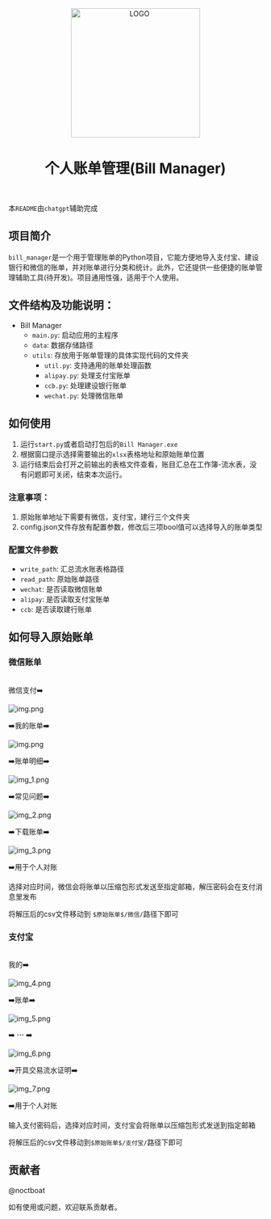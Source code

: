 <div align=center>
<img alt="LOGO" src=img/icon/icon.svg  height="256" />

# 个人账单管理(Bill Manager)
<br>
</div>

本`README`由`chatgpt`辅助完成

## 项目简介

`bill_manager`是一个用于管理账单的Python项目，它能方便地导入支付宝、建设银行和微信的账单，并对账单进行分类和统计。此外，它还提供一些便捷的账单管理辅助工具(待开发)。项目通用性强，适用于个人使用。


## 文件结构及功能说明：

- Bill Manager
  - `main.py`: 启动应用的主程序
  - `data`: 数据存储路径
  - `utils`: 存放用于账单管理的具体实现代码的文件夹
    - `util.py`: 支持通用的账单处理函数
    - `alipay.py`: 处理支付宝账单
    - `ccb.py`: 处理建设银行账单
    - `wechat.py`: 处理微信账单



## 如何使用
1. 运行`start.py`或者启动打包后的`Bill Manager.exe`
2. 根据窗口提示选择需要输出的`xlsx`表格地址和原始账单位置
3. 运行结束后会打开之前输出的表格文件查看，账目汇总在工作簿-流水表，没有问题即可关闭，结束本次运行。

### 注意事项：

1. 原始账单地址下需要有微信，支付宝，建行三个文件夹
2. config.json文件存放有配置参数，修改后三项bool值可以选择导入的账单类型

### 配置文件参数

- `write_path`: 汇总流水账表格路径
- `read_path`: 原始账单路径
- `wechat`: 是否读取微信账单
- `alipay`: 是否读取支付宝账单
- `ccb`: 是否读取建行账单

## 如何导入原始账单
### 微信账单
<br>
微信支付➡️

![img.png](img/img_1.png)

➡️我的账单➡️

![img.png](img/img_2.png)

➡️账单明细➡️

![img_1.png](img/img_3.png)

➡️常见问题➡️

![img_2.png](img/img_4.png)

➡️下载账单➡️

![img_3.png](img/img_5.png)

➡️用于个人对账

选择对应时间，微信会将账单以压缩包形式发送至指定邮箱，解压密码会在支付消息里发布

将解压后的csv文件移动到 `$原始账单$/微信/`路径下即可

### 支付宝
<br>
我的➡️

![img_4.png](img/img_6.png)

➡️账单➡️

![img_5.png](img/img_7.png)

➡️ **···** ➡️

![img_6.png](img/img_8.png)

➡️开具交易流水证明➡️

![img_7.png](img/img_9.png)

➡️用于个人对账

输入支付密码后，选择对应时间，支付宝会将账单以压缩包形式发送到指定邮箱

将解压后的csv文件移动到`$原始账单$/支付宝/`路径下即可

## 贡献者
@noctboat

如有使用或问题，欢迎联系贡献者。
